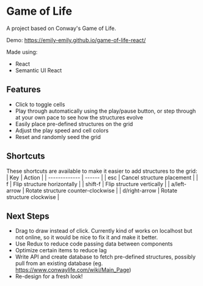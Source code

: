 # Game of Life
A project based on Conway's Game of Life.

Demo: https://emily-emily.github.io/game-of-life-react/

Made using:
* React
* Semantic UI React

## Features
- Click to toggle cells
- Play through automatically using the play/pause button, or step through at your own pace to see how the structures evolve
- Easily place pre-defined structures on the grid
- Adjust the play speed and cell colors
- Reset and randomly seed the grid

## Shortcuts
These shortcuts are available to make it easier to add structures to the grid:
| Key           | Action |
| ------------- | ------ |
| esc           | Cancel structure placement |
| f             | Flip structure horizontally |
| shift-f       | Flip structure vertically |
| a/left-arrow  | Rotate structure counter-clockwise |
| d/right-arrow | Rotate structure clockwise |

## Next Steps
- Drag to draw instead of click. Currently kind of works on localhost but not online, so it would be nice to fix it and make it better.
- Use Redux to reduce code passing data between components
- Optimize certain items to reduce lag
- Write API and create database to fetch pre-defined structures, possibly pull from an existing database (eg. https://www.conwaylife.com/wiki/Main_Page)
- Re-design for a fresh look!

